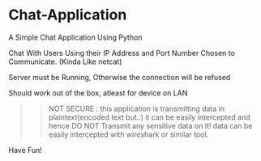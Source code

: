 # Chat-Application
A Simple Chat Application Using Python

Chat With Users Using their IP Address and Port Number Chosen to Communicate. (Kinda Like netcat)

Server must be Running, Otherwise the connection will be refused

Should work out of the box, atleast for device on LAN

>> NOT SECURE :
this application is transmitting data in plaintext(encoded text but..) it can be easily intercepted and hence DO NOT Transmit any sensitive data on it!
data can be easily intercepted with wireshark or similar tool.

Have Fun!
